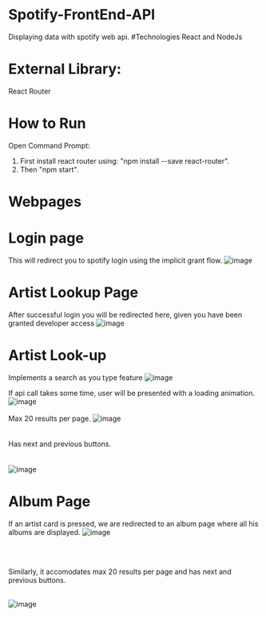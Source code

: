 # Spotify-FrontEnd-API
Displaying data with spotify web api.
#Technologies
React and NodeJs
# External Library:
React Router
# How to Run
Open Command Prompt:
1. First install react router using: "npm install --save react-router".
2. Then "npm start".

# Webpages
# Login page
This will redirect you to spotify login using the implicit grant flow.
![image](https://user-images.githubusercontent.com/67632151/163730568-0f5e4eba-d811-4520-bcfa-9364b7a7a362.png)

# Artist Lookup Page
After successful login you will be redirected here, given you have been granted developer access
![image](https://user-images.githubusercontent.com/67632151/163730631-a8674066-3d71-4130-aa4a-4386fcb6615f.png)

# Artist Look-up
Implements a search as you type feature
![image](https://user-images.githubusercontent.com/67632151/163730652-575ad6e5-21b3-42ca-b761-711921b21c2f.png)

If api call takes some time, user will be presented with a loading animation.
![image](https://user-images.githubusercontent.com/67632151/163730777-4fe8e8e0-f8a9-4474-a5c3-c24fb23e72a6.png)
<br/><br/>
Max 20 results per page.
![image](https://user-images.githubusercontent.com/67632151/163730871-0b10ca68-90fc-400f-8a1b-4c523f4fe0ef.png)
<br/><br/><br/>
 Has next and previous buttons.
 <br/><br/><br/>
![image](https://user-images.githubusercontent.com/67632151/163730893-4c80fb9a-83ee-45ce-a6b6-aba1d00898f3.png)

# Album Page
If an artist card is pressed, we are redirected to an album page where all his albums are displayed.
![image](https://user-images.githubusercontent.com/67632151/163730712-44d891ba-bcf3-4425-a9ac-7bc104b36e18.png)

<br/><br/>

Similarly, it accomodates max 20 results per page and has next and previous buttons.
<br/><br/>

![image](https://user-images.githubusercontent.com/67632151/163730753-dc914417-f84b-49f8-9b77-36d3da362b2b.png)

